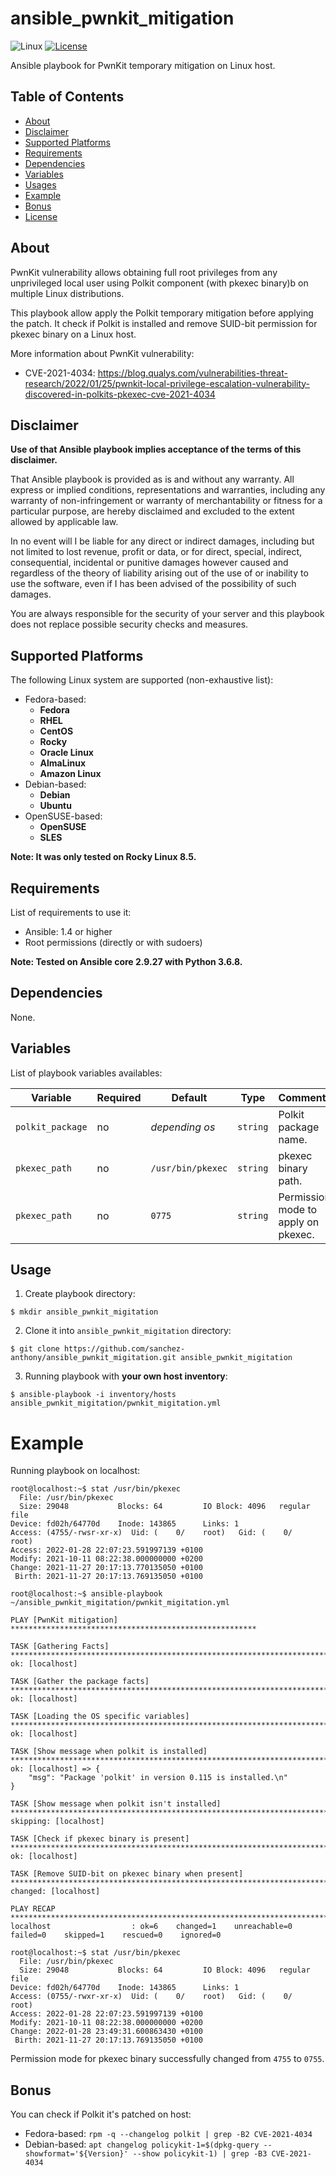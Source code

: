 # ansible_pwnkit_mitigation

![Linux](https://img.shields.io/badge/os-Linux-yellow)
[![License](https://img.shields.io/badge/License-MIT-green.svg)](LICENSE.md)

Ansible playbook for PwnKit temporary mitigation on Linux host.

## Table of Contents

- [About](#about)
- [Disclaimer](#disclaimer)
- [Supported Platforms](#supported-platforms)
- [Requirements](#requirements)
- [Dependencies](#dependencies)
- [Variables](#variables)
- [Usages](#usages)
- [Example](#examples)
- [Bonus](#bonus)
- [License](LICENSE.md)

## About

PwnKit vulnerability allows obtaining full root privileges from any unprivileged local user using Polkit component (with pkexec binary)b  on multiple Linux distributions.

This playbook allow apply the Polkit temporary mitigation before applying the patch.
It check if Polkit is installed and remove SUID-bit permission for pkexec binary on a Linux host.

More information about PwnKit vulnerability:

- CVE-2021-4034:
https://blog.qualys.com/vulnerabilities-threat-research/2022/01/25/pwnkit-local-privilege-escalation-vulnerability-discovered-in-polkits-pkexec-cve-2021-4034

## Disclaimer

**Use of that Ansible playbook implies acceptance of the terms of this disclaimer.**

That Ansible playbook is provided as is and without any warranty.
All express or implied conditions, representations and warranties, including any warranty of non-infringement or warranty of merchantability or fitness for a particular purpose, are hereby disclaimed and excluded to the extent allowed by applicable law.

In no event will I be liable for any direct or indirect damages, including but not limited to lost revenue, profit or data, or for direct, special, indirect, consequential, incidental or punitive damages however caused and regardless of the theory of liability arising out of the use of or inability to use the software, even if I has been advised of the possibility of such damages.

You are always responsible for the security of your server and this playbook does not replace possible security checks and measures.

## Supported Platforms

The following Linux system are supported (non-exhaustive list):

- Fedora-based:
	- **Fedora**
	- **RHEL**
	- **CentOS**
	- **Rocky**
	- **Oracle Linux**
	- **AlmaLinux**
	- **Amazon Linux**
- Debian-based:
	- **Debian**
	- **Ubuntu**
- OpenSUSE-based:
	- **OpenSUSE**
	- **SLES**

**Note: It was only tested on Rocky Linux 8.5.**

## Requirements

List of requirements to use it:

- Ansible: 1.4 or higher
- Root permissions (directly or with sudoers)

**Note: Tested on Ansible core 2.9.27 with Python 3.6.8.**

## Dependencies

None.

## Variables

List of playbook variables availables:

| Variable                    | Required | Default              | Type     | Comments                                   |
| --------------------------- | -------- | -------------------- | -------- | ------------------------------------------ |
| `polkit_package`            | no       | *depending os*       | `string` | Polkit package name.                       |
| `pkexec_path`               | no       | `/usr/bin/pkexec`    | `string` | pkexec binary path.                        |
| `pkexec_path`               | no       | `0775`               | `string` | Permission mode to apply on pkexec.        |

## Usage

1. Create playbook directory:
```shell
$ mkdir ansible_pwnkit_migitation
```

2. Clone it into `ansible_pwnkit_migitation` directory:
```shell
$ git clone https://github.com/sanchez-anthony/ansible_pwnkit_migitation.git ansible_pwnkit_migitation
```

3. Running playbook with **your own host inventory**:
```shell
$ ansible-playbook -i inventory/hosts ansible_pwnkit_migitation/pwnkit_migitation.yml
```

# Example

Running playbook on localhost:
```shell
root@localhost:~$ stat /usr/bin/pkexec
  File: /usr/bin/pkexec
  Size: 29048           Blocks: 64         IO Block: 4096   regular file
Device: fd02h/64770d    Inode: 143865      Links: 1
Access: (4755/-rwsr-xr-x)  Uid: (    0/    root)   Gid: (    0/    root)
Access: 2022-01-28 22:07:23.591997139 +0100
Modify: 2021-10-11 08:22:38.000000000 +0200
Change: 2021-11-27 20:17:13.770135050 +0100
 Birth: 2021-11-27 20:17:13.769135050 +0100

root@localhost:~$ ansible-playbook ~/ansible_pwnkit_migitation/pwnkit_migitation.yml

PLAY [PwnKit mitigation] *******************************************************

TASK [Gathering Facts] **************************************************************************************************************************************
ok: [localhost]

TASK [Gather the package facts] *****************************************************************************************************************************
ok: [localhost]

TASK [Loading the OS specific variables] ********************************************************************************************************************
ok: [localhost]

TASK [Show message when polkit is installed] ****************************************************************************************************************
ok: [localhost] => {
    "msg": "Package 'polkit' in version 0.115 is installed.\n"
}

TASK [Show message when polkit isn't installed] *************************************************************************************************************
skipping: [localhost]

TASK [Check if pkexec binary is present] ********************************************************************************************************************
ok: [localhost]

TASK [Remove SUID-bit on pkexec binary when present] ********************************************************************************************************
changed: [localhost]

PLAY RECAP **************************************************************************************************************************************************
localhost                  : ok=6    changed=1    unreachable=0    failed=0    skipped=1    rescued=0    ignored=0

root@localhost:~$ stat /usr/bin/pkexec
  File: /usr/bin/pkexec
  Size: 29048           Blocks: 64         IO Block: 4096   regular file
Device: fd02h/64770d    Inode: 143865      Links: 1
Access: (0755/-rwxr-xr-x)  Uid: (    0/    root)   Gid: (    0/    root)
Access: 2022-01-28 22:07:23.591997139 +0100
Modify: 2021-10-11 08:22:38.000000000 +0200
Change: 2022-01-28 23:49:31.600863430 +0100
 Birth: 2021-11-27 20:17:13.769135050 +0100
```

Permission mode for pkexec binary successfully changed from `4755` to `0755`.

## Bonus

You can check if Polkit it's patched on host:
- Fedora-based: `rpm -q --changelog polkit | grep -B2 CVE-2021-4034`
- Debian-based: `apt changelog policykit-1=$(dpkg-query --showformat='${Version}' --show policykit-1) | grep -B3 CVE-2021-4034`
